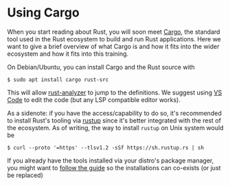 # Using Cargo

When you start reading about Rust, you will soon meet [Cargo](https://doc.rust-lang.org/cargo/), the standard tool
used in the Rust ecosystem to build and run Rust applications. Here we want to
give a brief overview of what Cargo is and how it fits into the wider ecosystem
and how it fits into this training.

On Debian/Ubuntu, you can install Cargo and the Rust source with

```shell
$ sudo apt install cargo rust-src
```

This will allow [rust-analyzer][1] to jump to the definitions. We suggest using
[VS Code][2] to edit the code (but any LSP compatible editor works).

As a sidenote: if you have the access/capability to do so, it's recommended to
install Rust's tooling via [rustup](https://rustup.rs/) since it's better integrated with the
rest of the ecosystem. As of writing, the way to install `rustup` on Unix system would be

```shell
$ curl --proto '=https' --tlsv1.2 -sSf https://sh.rustup.rs | sh
```

If you already have the tools installed via your distro's package manager, you might want to [follow
the guide](https://rust-lang.github.io/rustup/installation/package-managers.html) so the installations
can co-exists (or just be replaced)

[1]: https://rust-analyzer.github.io/
[2]: https://code.visualstudio.com/
